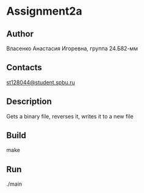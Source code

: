 # Assignment2a
## Author
Власенко Анастасия Игоревна, группа 24.Б82-мм
## Contacts
st128044@student.spbu.ru
## Description
Gets a binary file, reverses it, writes it to a new file
## Build
make
## Run
./main
